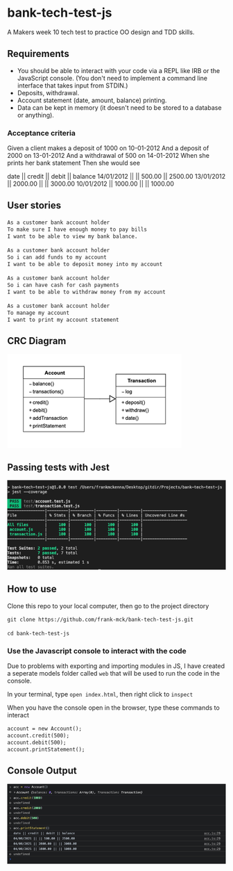 # bank-tech-test-js

A Makers week 10 tech test to practice OO design and TDD skills.

## Requirements

- You should be able to interact with your code via a REPL like IRB or the JavaScript console. (You don't need to implement a command line interface that takes input from STDIN.)
- Deposits, withdrawal.
- Account statement (date, amount, balance) printing.
- Data can be kept in memory (it doesn't need to be stored to a database or anything).

### Acceptance criteria

Given a client makes a deposit of 1000 on 10-01-2012
And a deposit of 2000 on 13-01-2012
And a withdrawal of 500 on 14-01-2012
When she prints her bank statement
Then she would see

date || credit || debit || balance
14/01/2012 || || 500.00 || 2500.00
13/01/2012 || 2000.00 || || 3000.00
10/01/2012 || 1000.00 || || 1000.00

## User stories
```
As a customer bank account holder
To make sure I have enough money to pay bills
I want to be able to view my bank balance.

As a customer bank account holder
So i can add funds to my account
I want to be able to deposit money into my account

As a customer bank account holder
So i can have cash for cash payments
I want to be able to withdraw money from my account

As a customer bank account holder
To manage my account
I want to print my account statement

```

## CRC Diagram

<img alt ='CRC Diagram' src ='https://raw.githubusercontent.com/frank-mck/bank-tech-test-js/main/img/Screenshot%202021-08-02%20at%2021.32.46.png'>

## Passing tests with Jest

<img alt = 'test results' src ='https://raw.githubusercontent.com/frank-mck/bank-tech-test-js/main/img/Screenshot%202021-08-03%20at%2009.42.32.png'>


## How to use

Clone this repo to your local computer, then go to the project directory
```
git clone https://github.com/frank-mck/bank-tech-test-js.git

cd bank-tech-test-js
```

### Use the Javascript console to interact with the code

Due to problems with exporting and importing modules in JS, I have created a seperate models folder called `web` that will be used to run the code in the console.

In your terminal, type `open index.html`, then right click to `inspect`

When you have the console open in the browser, type these commands to interact
```
account = new Account();
account.credit(500);
account.debit(500);
account.printStatement();
```

## Console Output 

<img alt ='console results' src ='https://raw.githubusercontent.com/frank-mck/bank-tech-test-js/attempt-2/img/Screenshot%202021-08-04%20at%2015.14.21.png' >



